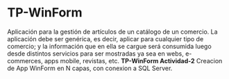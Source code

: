 # TP-WinForm
Aplicación para la gestión de artículos de un catálogo de un comercio. La aplicación debe ser genérica, es decir, aplicar para cualquier tipo de comercio; y la información que en ella se cargue será consumida luego desde distintos servicios para ser mostradas ya sea en webs, e-commerces, apps mobile, revistas, etc.
**TP-WinForm Actividad-2**
Creacion de App WinForm en N capas, con conexion a SQL Server.


